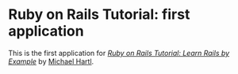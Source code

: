 # Ruby on Rails Tutorial: first application 

This is the first application for 
[*Ruby on Rails Tutorial: Learn Rails by Example*](http://railstutorial.org/) by [Michael Hartl](http://michaelhartl.com/).